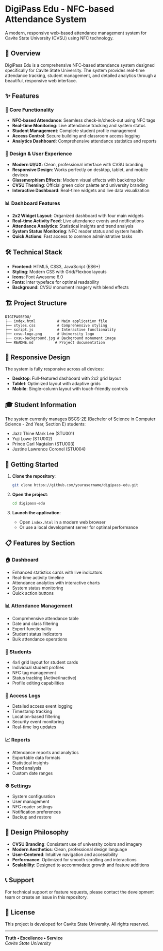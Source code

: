 # DigiPass Edu - NFC-based Attendance System

A modern, responsive web-based attendance management system for Cavite State University (CVSU) using NFC technology.

## 🏫 Overview

DigiPass Edu is a comprehensive NFC-based attendance system designed specifically for Cavite State University. The system provides real-time attendance tracking, student management, and detailed analytics through a beautiful, responsive web interface.

## ✨ Features

### 🎯 Core Functionality
- **NFC-based Attendance**: Seamless check-in/check-out using NFC tags
- **Real-time Monitoring**: Live attendance tracking and system status
- **Student Management**: Complete student profile management
- **Access Control**: Secure building and classroom access logging
- **Analytics Dashboard**: Comprehensive attendance statistics and reports

### 🎨 Design & User Experience
- **Modern UI/UX**: Clean, professional interface with CVSU branding
- **Responsive Design**: Works perfectly on desktop, tablet, and mobile devices
- **Glassmorphism Effects**: Modern visual effects with backdrop blur
- **CVSU Theming**: Official green color palette and university branding
- **Interactive Dashboard**: Real-time widgets and live data visualization

### 📊 Dashboard Features
- **2x2 Widget Layout**: Organized dashboard with four main widgets
- **Real-time Activity Feed**: Live attendance events and notifications
- **Attendance Analytics**: Statistical insights and trend analysis
- **System Status Monitoring**: NFC reader status and system health
- **Quick Actions**: Fast access to common administrative tasks

## 🛠️ Technical Stack

- **Frontend**: HTML5, CSS3, JavaScript (ES6+)
- **Styling**: Modern CSS with Grid/Flexbox layouts
- **Icons**: Font Awesome 6.0
- **Fonts**: Inter typeface for optimal readability
- **Background**: CVSU monument imagery with blend effects

## 🏗️ Project Structure

```
DIGIPASSEDU/
├── index.html          # Main application file
├── styles.css          # Comprehensive styling
├── script.js           # Interactive functionality
├── cvsu-logo.png       # University logo
├── cvsu-background.jpg # Background monument image
└── README.md          # Project documentation
```

## 📱 Responsive Design

The system is fully responsive across all devices:
- **Desktop**: Full-featured dashboard with 2x2 grid layout
- **Tablet**: Optimized layout with adaptive grids
- **Mobile**: Single-column layout with touch-friendly controls

## 🎓 Student Information

The system currently manages BSCS-2E (Bachelor of Science in Computer Science - 2nd Year, Section E) students:
- Jazz Thine Mark Lee (STU001)
- Yuji Lowe (STU002)
- Prince Carl Nagtalon (STU003)
- Justine Lawrence Coronel (STU004)

## 🚀 Getting Started

1. **Clone the repository**:
   ```bash
   git clone https://github.com/yourusername/digipass-edu.git
   ```

2. **Open the project**:
   ```bash
   cd digipass-edu
   ```

3. **Launch the application**:
   - Open `index.html` in a modern web browser
   - Or use a local development server for optimal performance

## 📋 Features by Section

### 🏠 Dashboard
- Enhanced statistics cards with live indicators
- Real-time activity timeline
- Attendance analytics with interactive charts
- System status monitoring
- Quick action buttons

### 📊 Attendance Management
- Comprehensive attendance table
- Date and class filtering
- Export functionality
- Student status indicators
- Bulk attendance operations

### 👥 Students
- 4x4 grid layout for student cards
- Individual student profiles
- NFC tag management
- Status tracking (Active/Inactive)
- Profile editing capabilities

### 📝 Access Logs
- Detailed access event logging
- Timestamp tracking
- Location-based filtering
- Security event monitoring
- Real-time log updates

### 📈 Reports
- Attendance reports and analytics
- Exportable data formats
- Statistical insights
- Trend analysis
- Custom date ranges

### ⚙️ Settings
- System configuration
- User management
- NFC reader settings
- Notification preferences
- Backup and restore

## 🎨 Design Philosophy

- **CVSU Branding**: Consistent use of university colors and imagery
- **Modern Aesthetics**: Clean, professional design language
- **User-Centered**: Intuitive navigation and accessibility
- **Performance**: Optimized for smooth scrolling and interactions
- **Scalability**: Designed to accommodate growth and feature additions

## 📞 Support

For technical support or feature requests, please contact the development team or create an issue in this repository.

## 📄 License

This project is developed for Cavite State University. All rights reserved.

---

**Truth • Excellence • Service**  
*Cavite State University*
